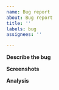 ```yaml
---
name: Bug report
about: Bug report
title: ''
labels: bug
assignees: ''

---
```


**Describe the bug**

**Screenshots**

**Analysis**
